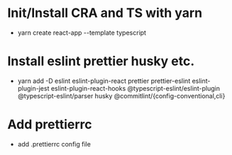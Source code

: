 # Init/Install CRA and TS with yarn

- yarn create react-app --template typescript

# Install eslint prettier husky etc.

- yarn add -D eslint eslint-plugin-react prettier prettier-eslint eslint-plugin-jest eslint-plugin-react-hooks @typescript-eslint/eslint-plugin @typescript-eslint/parser husky @commitlint/{config-conventional,cli}

# Add prettierrc

- add .prettierrc config file